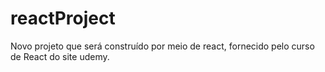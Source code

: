 # reactProject
Novo projeto que será construído por meio de react, fornecido pelo curso de React do site udemy.
